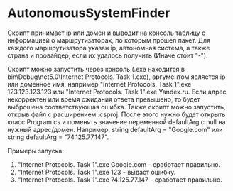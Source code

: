 # AutonomousSystemFinder
Скрипт принимает ip или домен и выводит на консоль таблицу с информацией о маршрутизаторах, по которым прошел пакет.
Для каждого маршрутизатора указан ip, автономная система, а также страна и провайдер, если их удалось получить (Иначе стоит "-").

Скрипт можно запустить через консоль (.exe находится в bin\Debug\net5.0\Internet Protocols. Task 1.exe), аргументом является ip или доменное имя, например "Internet Protocols. Task 1".exe 123.123.123.123 или "Internet Protocols. Task 1".exe Yandex.ru.
Если адрес некорректен или время ожидания ответа превышено, то будет выброшена соответствующая ошибка.
Также скрипт можно запустить, открыв файл с расширением .csproj. После этого нужно будет открыть класс Program.cs и поменять значение переменной defaultArg с null на нужный адрес/домен. Например, string defaultArg = "Google.com" или string defaultArg = "74.125.77.147".

Примеры запуска:
1. "Internet Protocols. Task 1".exe Google.com - сработает правильно.
2. "Internet Protocols. Task 1".exe 123 - выдаст ошибку.
3. "Internet Protocols. Task 1".exe 74.125.77.147 - сработает правильно.
